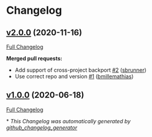 # Changelog

## [v2.0.0](https://github.com/camptocamp/backport-action/tree/v2.0.0) (2020-11-16)

[Full Changelog](https://github.com/camptocamp/backport-action/compare/v1.0.0...v2.0.0)

**Merged pull requests:**

- Add support of cross-project backport [\#2](https://github.com/camptocamp/backport-action/pull/2) ([sbrunner](https://github.com/sbrunner))
- Use correct repo and version [\#1](https://github.com/camptocamp/backport-action/pull/1) ([bmillemathias](https://github.com/bmillemathias))

## [v1.0.0](https://github.com/camptocamp/backport-action/tree/v1.0.0) (2020-06-18)

[Full Changelog](https://github.com/camptocamp/backport-action/compare/b46c35e753dcfb33287a82297ccf5f197f145119...v1.0.0)

\* _This Changelog was automatically generated by [github_changelog_generator](https://github.com/github-changelog-generator/github-changelog-generator)_
